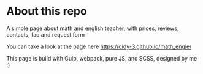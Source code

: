 # About this repo 
A simple page about math and english teacher, with prices, reviews, contacts, faq and request form

You can take a look at the page here https://didy-3.github.io/math_engie/

This page is build with Gulp, webpack, pure JS, and SCSS, designed by me :)


